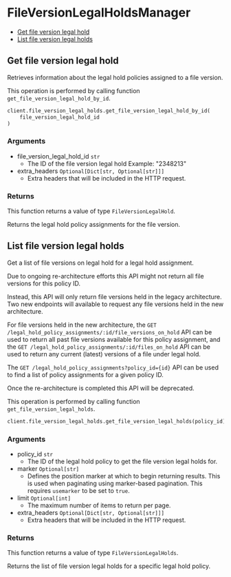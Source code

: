 # FileVersionLegalHoldsManager

- [Get file version legal hold](#get-file-version-legal-hold)
- [List file version legal holds](#list-file-version-legal-holds)

## Get file version legal hold

Retrieves information about the legal hold policies
assigned to a file version.

This operation is performed by calling function `get_file_version_legal_hold_by_id`.

```python
client.file_version_legal_holds.get_file_version_legal_hold_by_id(
    file_version_legal_hold_id
)
```

### Arguments

- file_version_legal_hold_id `str`
  - The ID of the file version legal hold Example: "2348213"
- extra_headers `Optional[Dict[str, Optional[str]]]`
  - Extra headers that will be included in the HTTP request.

### Returns

This function returns a value of type `FileVersionLegalHold`.

Returns the legal hold policy assignments for the file version.

## List file version legal holds

Get a list of file versions on legal hold for a legal hold
assignment.

Due to ongoing re-architecture efforts this API might not return all file
versions for this policy ID.

Instead, this API will only return file versions held in the legacy
architecture. Two new endpoints will available to request any file versions
held in the new architecture.

For file versions held in the new architecture, the `GET
/legal_hold_policy_assignments/:id/file_versions_on_hold` API can be used to
return all past file versions available for this policy assignment, and the
`GET /legal_hold_policy_assignments/:id/files_on_hold` API can be used to
return any current (latest) versions of a file under legal hold.

The `GET /legal_hold_policy_assignments?policy_id={id}` API can be used to
find a list of policy assignments for a given policy ID.

Once the re-architecture is completed this API will be deprecated.

This operation is performed by calling function `get_file_version_legal_holds`.

```python
client.file_version_legal_holds.get_file_version_legal_holds(policy_id)
```

### Arguments

- policy_id `str`
  - The ID of the legal hold policy to get the file version legal holds for.
- marker `Optional[str]`
  - Defines the position marker at which to begin returning results. This is used when paginating using marker-based pagination. This requires `usemarker` to be set to `true`.
- limit `Optional[int]`
  - The maximum number of items to return per page.
- extra_headers `Optional[Dict[str, Optional[str]]]`
  - Extra headers that will be included in the HTTP request.

### Returns

This function returns a value of type `FileVersionLegalHolds`.

Returns the list of file version legal holds for a specific legal
hold policy.
